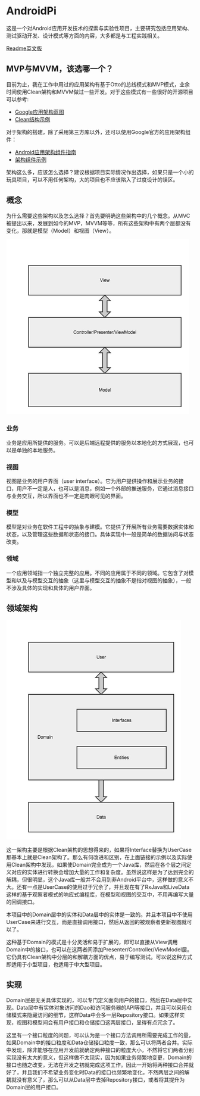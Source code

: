AndroidPi
==================

这是一个对Android应用开发技术的探索与实验性项目，主要研究包括应用架构、测试驱动开发、设计模式等方面的内容，大多都是与工程实践相关。

[Readme英文版](/README-en.md)

## MVP与MVVM，该选哪一个？
目前为止，我在工作中用过的应用架构有基于Otto的总线模式和MVP模式，业余时间使用Clean架构和MVVM做过一些开发。对于这些模式有一些很好的开源项目可以参考:
- [Google应用架构蓝图](https://github.com/googlesamples/android-architecture)
- [Clean结构示例](https://github.com/android10/Android-CleanArchitecture)

对于架构的搭建，除了采用第三方库以外，还可以使用Google官方的应用架构组件：
- [Android应用架构组件指南](https://developer.android.com/topic/libraries/architecture/guide.html#testing)
- [架构组件示例](https://github.com/googlesamples/android-architecture-components)

架构这么多，应该怎么选择？建议根据项目实际情况作出选择，如果只是一个小的玩具项目，可以不用任何架构，大的项目也不应该陷入了过度设计的误区。

## 概念
为什么需要这些架构以及怎么选择？首先要明确这些架构中的几个概念。从MVC被提出以来，发展到如今的MVP，MVVM等等，所有这些架构中有两个层都没有变化，那就是模型（Model）和视图（View）。

![arch-pattern](docs/imgs/arch-pattern.jpg)

### 业务
业务是应用所提供的服务。可以是后端远程提供的服务以本地化的方式展现，也可以是单独的本地服务。

### 视图
视图是业务的用户界面（user interface）。它为用户提供操作和展示业务的接口，用户不一定是人，也可以是消息，例如一个外部的推送服务，它通过消息接口与业务交互，所以界面也不一定是肉眼可见的界面。

### 模型
模型是对业务在软件工程中的抽象与建模。它提供了开展所有业务需要数据实体和状态，以及管理这些数据和状态的接口。具体实现中一般是简单的数据访问与状态改变。

### 领域
一个应用领域指一个独立完整的应用。不同的应用属于不同的领域。它包含了对模型和以及与模型交互的抽象（这里与模型交互的抽象不是指对视图的抽象），一般不涉及具体的实现和具体的用户界面。

## 领域架构
![domain-arch](docs/imgs/domain-arch.jpg)

这一架构主要是根据Clean架构的思想得来的，如果将Interface替换为UserCase那基本上就是Clean架构了。那么有何改进和区别，在上面链接的示例以及实际使用Clean架构中发现，如果使Domain完全成为一个Java库，然后在各个层之间定义对应的实体进行转换会增加大量的工作和复杂度。虽然说这样是为了达到完全的解耦，但很明显，这个Java库一般并不会用到非Android平台中，这样做的意义不大。还有一点是UserCase的使用过于冗余了，并且现在有了RxJava和LiveData这样的基于观察者模式的响应式编程库，在模型和视图的交互中，不用再编写大量的回调接口。

本项目中的Domain层中的实体和Data层中的实体是一致的。并且本项目中不使用UserCase来进行交互，而是直接调用接口，然后从返回的被观察者更新视图就可以了。

这种基于Domain的模式是十分灵活和易于扩展的，即可以直接从View调用Domain中的接口，也可以在这两者间添加Presenter/Controller/ViewModel层。它仍具有Clean架构中分层的和解耦方面的优点，易于编写测试。可以说这种方式即适用于小型项目，也适用于中大型项目。

## 实现
Domain层是无关具体实现的，可以专门定义面向用户的接口，然后在Data层中实现。Data层中有实体对象访问的Dao和访问服务器的API等接口，并且可以采用仓储模式来隐藏访问的细节，这样Data中会多一层Repository接口。如果这样实现，视图和模型间会有用户接口和仓储接口这两层接口，显得有点冗余了。

这里有一个接口粒度的问题，可以认为是一个接口方法调用所需要完成工作的量，如果Domain中的接口粒度和Data仓储接口粒度一致，那么可以将两者合并。实际中发现，除非能够在应用开发前就确定两种接口的粒度大小，不然将它们两者分别实现没有太大的意义，但这样做不太现实，因为如果业务频繁地变更，Domain的接口也随之改变，无法在开发之初就完成这项工作。因此一开始将两种接口合并就好了，并且我们不希望业务变化时Data的接口也频繁地变化，不然两层之间的解耦就没有意义了，那么可以从Data层中去掉Repository接口，或者将其提升为Domain层的用户接口。
